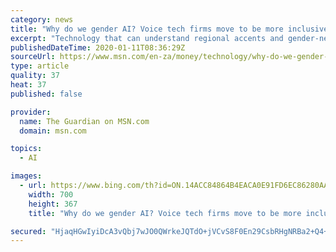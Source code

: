 ```yaml
---
category: news
title: "Why do we gender AI? Voice tech firms move to be more inclusive"
excerpt: "Technology that can understand regional accents and gender-neutral voice assistants are among the developments expected in the voice technology field in 2020. Products such as Alexa and Siri have faced mounting criticism that the technology behind them disproportionately misunderstands women,"
publishedDateTime: 2020-01-11T08:36:29Z
sourceUrl: https://www.msn.com/en-za/money/technology/why-do-we-gender-ai-voice-tech-firms-move-to-be-more-inclusive/ar-BBYQJHm?li=BBqfZdL
type: article
quality: 37
heat: 37
published: false

provider:
  name: The Guardian on MSN.com
  domain: msn.com

topics:
  - AI

images:
  - url: https://www.bing.com/th?id=ON.14ACC84864B4EACA0E91FD6EC86280AA
    width: 700
    height: 367
    title: "Why do we gender AI? Voice tech firms move to be more inclusive"

secured: "HjaqHGwIyiDcA3vQbj7wJO0QWrkeJQTdO+jVCvS8F0En29CsbRHgNRBa2+Q4+4BaTvSWSSYJHmH8ghV/bZW4CYt/A8lddW9JAhDzD71s4INWQbfjA+Cp5+4t7Ap2J/CRGhihDVphBTbTriYYWVL6UQOLWuGFQg+upXBovMvQLTQ9ZQvx14yFHU+lZXluI1n9tjp6q3Zyr2d48R6VF5ZHc/nUeQsZZJase2T2zB4Os32xvR3kmaBWsqxbZtmA7SDDxZLLx0jY6vyiD2gI7GLZRw==;vBGs2PviXFZ4cAsq4WyG5g=="
---
```


